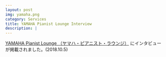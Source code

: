 ```yaml
---
layout: post
img: yamaha.png
category: Services
title: YAMAHA Pianist Lounge Interview
description: |
---
```

  [YAMAHA Pianist Lounge （ヤマハ・ピアニスト・ラウンジ）](https://jp.yamaha.com/sp/products/keyboards/pianist-lounge/interview/hayatosumino/p1/) にインタビューが掲載されました。(2018.10.5)

